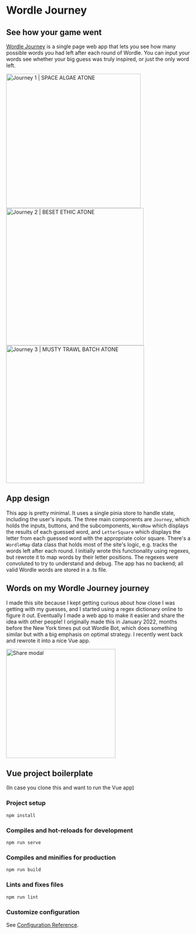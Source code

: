 # **Wordle Journey**

## See how your game went
[Wordle Journey](https://www.rhymeghoul.com/wordle-journey/) is a single page web app that lets you see how many possible words you had left after each round of Wordle. You can input your words see whether your big guess was truly inspired, or just the only word left.

<img width="362" alt="Journey 1 | SPACE ALGAE ATONE" src="https://user-images.githubusercontent.com/23159423/180710849-e604802f-b361-4f8a-b49d-18d6f58713d0.png">
<img width="370" alt="Journey 2 | BESET ETHIC ATONE" src="https://user-images.githubusercontent.com/23159423/180711533-18970e3b-63aa-40b2-87f6-8ed5cb0fb610.png">
<img width="371" alt="Journey 3 | MUSTY TRAWL BATCH ATONE" src="https://user-images.githubusercontent.com/23159423/180711541-94c476f4-57df-42fa-b235-8240b6af558a.png">



## App design
This app is pretty minimal. It uses a single pinia store to handle state, including the user's inputs. The three main components are `Journey`, which holds the inputs, buttons, and the subcomponents, `WordRow` which displays the results of each guessed word, and `LetterSquare` which displays the letter from each guessed word with the appropriate color square.
There's a `WordleMap` data class that holds most of the site's logic, e.g. tracks the words left after each round. I initially wrote this functionality using regexes, but rewrote it to map words by their letter positions. The regexes were convoluted to try to understand and debug. The app has no backend; all valid Wordle words are stored in a .ts file. 

## Words on my Wordle Journey journey
I made this site because I kept getting curious about how close I was getting with my guesses, and I started using a regex dictionary online to figure it out. Eventually I made a web app to make it easier and share the idea with other people! I originally made this in January 2022, months before the New York times put out Wordle Bot, which does something similar but with a big emphasis on optimal strategy. I recently went back and rewrote it into a nice Vue app.

<img width="294" alt="Share modal" src="https://user-images.githubusercontent.com/23159423/180711163-c0e7b9e4-f00d-431b-86c1-4ee05b1ee9b0.png">


## Vue project boilerplate
(In case you clone this and want to run the Vue app)

### Project setup
```
npm install
```

### Compiles and hot-reloads for development
```
npm run serve
```

### Compiles and minifies for production
```
npm run build
```

### Lints and fixes files
```
npm run lint
```

### Customize configuration
See [Configuration Reference](https://cli.vuejs.org/config/).
